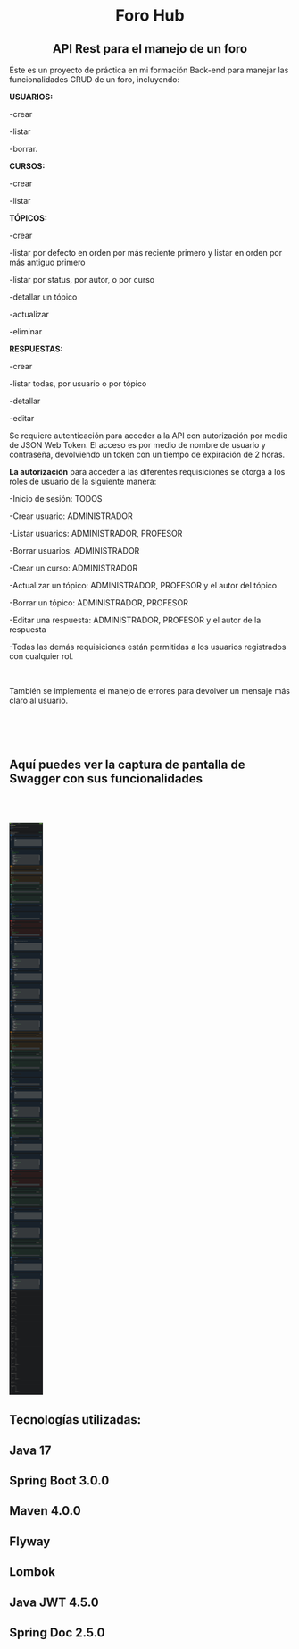 <h1 align="center">Foro Hub</h1>
<h2 align="center">API Rest para el manejo de un foro</h2>

Éste es un proyecto de práctica en mi formación Back-end para manejar las funcionalidades CRUD de un foro, incluyendo:

**USUARIOS:**

-crear 

-listar

-borrar.


**CURSOS:**

-crear

-listar

**TÓPICOS:**

-crear

-listar por defecto en orden por más reciente primero y listar en orden por más antiguo primero

-listar por status, por autor, o por curso

-detallar un tópico

-actualizar

-eliminar

**RESPUESTAS:**

-crear

-listar todas, por usuario o por tópico

-detallar

-editar

Se requiere autenticación para acceder a la API con autorización por medio de JSON Web Token. 
El acceso es por medio de nombre de usuario y contraseña, devolviendo un token con un tiempo de expiración de 2 horas. 

**La autorización** para acceder a las diferentes requisiciones se otorga a los roles de usuario de la siguiente manera:

-Inicio de sesión: TODOS

-Crear usuario: ADMINISTRADOR

-Listar usuarios: ADMINISTRADOR, PROFESOR

-Borrar usuarios: ADMINISTRADOR

-Crear un curso: ADMINISTRADOR

-Actualizar un tópico: ADMINISTRADOR, PROFESOR y el autor del tópico

-Borrar un tópico: ADMINISTRADOR, PROFESOR

-Editar una respuesta: ADMINISTRADOR, PROFESOR y el autor de la respuesta

-Todas las demás requisiciones están permitidas a los usuarios registrados con cualquier rol.

<br>

También se implementa el manejo de errores para devolver un mensaje más claro al usuario.


<br><br><br>


<h2>Aquí puedes ver la captura de pantalla de Swagger con sus funcionalidades</h2>

<br><br>

![Captura de pantalla de Swagger](images/swagger.jpeg)

<h2>Tecnologías utilizadas:</h2>
<h2>Java 17</h2>
<h2>Spring Boot 3.0.0</h2>
<h2>Maven 4.0.0</h2>
<h2>Flyway</h2>
<h2>Lombok</h2>
<h2>Java JWT 4.5.0</h2>
<h2>Spring Doc 2.5.0</h2>


